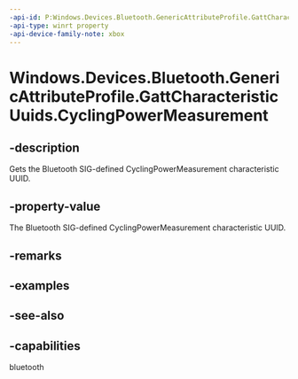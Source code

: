 ```yaml
---
-api-id: P:Windows.Devices.Bluetooth.GenericAttributeProfile.GattCharacteristicUuids.CyclingPowerMeasurement
-api-type: winrt property
-api-device-family-note: xbox
---
```


<!-- Property syntax
public System.Guid CyclingPowerMeasurement { get; }
-->

# Windows.Devices.Bluetooth.GenericAttributeProfile.GattCharacteristicUuids.CyclingPowerMeasurement

## -description
Gets the Bluetooth SIG-defined CyclingPowerMeasurement characteristic UUID.

## -property-value
The Bluetooth SIG-defined CyclingPowerMeasurement characteristic UUID.

## -remarks

## -examples

## -see-also

## -capabilities
bluetooth
